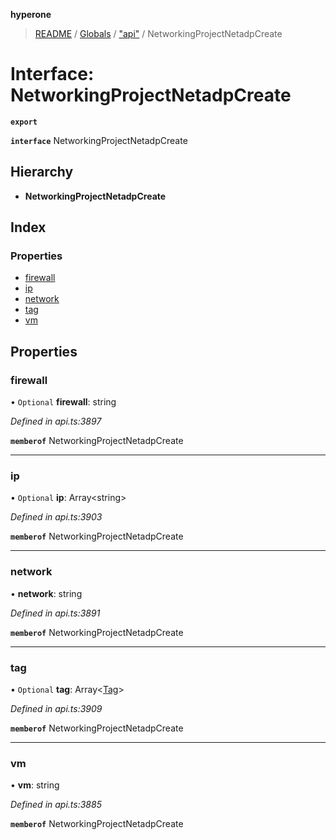 **hyperone**

> [README](../README.md) / [Globals](../globals.md) / ["api"](../modules/_api_.md) / NetworkingProjectNetadpCreate

# Interface: NetworkingProjectNetadpCreate

**`export`** 

**`interface`** NetworkingProjectNetadpCreate

## Hierarchy

* **NetworkingProjectNetadpCreate**

## Index

### Properties

* [firewall](_api_.networkingprojectnetadpcreate.md#firewall)
* [ip](_api_.networkingprojectnetadpcreate.md#ip)
* [network](_api_.networkingprojectnetadpcreate.md#network)
* [tag](_api_.networkingprojectnetadpcreate.md#tag)
* [vm](_api_.networkingprojectnetadpcreate.md#vm)

## Properties

### firewall

• `Optional` **firewall**: string

*Defined in api.ts:3897*

**`memberof`** NetworkingProjectNetadpCreate

___

### ip

• `Optional` **ip**: Array\<string>

*Defined in api.ts:3903*

**`memberof`** NetworkingProjectNetadpCreate

___

### network

•  **network**: string

*Defined in api.ts:3891*

**`memberof`** NetworkingProjectNetadpCreate

___

### tag

• `Optional` **tag**: Array\<[Tag](_api_.tag.md)>

*Defined in api.ts:3909*

**`memberof`** NetworkingProjectNetadpCreate

___

### vm

•  **vm**: string

*Defined in api.ts:3885*

**`memberof`** NetworkingProjectNetadpCreate
